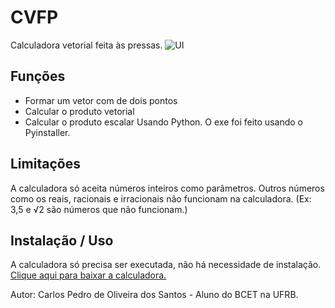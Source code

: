 # CVFP
Calculadora vetorial feita às pressas.
![UI](https://user-images.githubusercontent.com/69172891/114499088-cb02ff80-9bfb-11eb-9ab5-ca308a5026a4.png)

## Funções
- Formar um vetor com de dois pontos
- Calcular o produto vetorial
- Calcular o produto escalar
Usando Python. O exe foi feito usando o Pyinstaller.

## Limitações
A calculadora só aceita números inteiros como parâmetros. Outros números como os reais, racionais e irracionais não funcionam na calculadora. (Ex: 3,5 e √2 são números que não funcionam.) 

## Instalação / Uso
A calculadora só precisa ser executada, não há necessidade de instalação.
[Clique aqui para baixar a calculadora.](https://github.com/iCarlosCode/cvfp/blob/main/CVFP.exe?raw=true)

Autor:
Carlos Pedro de Oliveira dos Santos - Aluno do BCET na UFRB.
